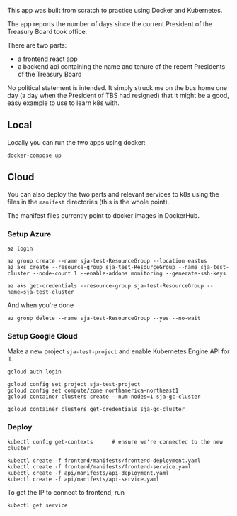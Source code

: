 This app was built from scratch to practice using Docker and Kubernetes.

The app reports the number of days since the current President of the Treasury Board took office.

There are two parts:

- a frontend react app
- a backend api containing the name and tenure of the recent Presidents of the Treasury Board

No political statement is intended. It simply struck me on the bus home one day (a day when the President of TBS had resigned) that it might be a good, easy example to use to learn k8s with.

## Local

Locally you can run the two apps using docker:

```
docker-compose up
```

## Cloud

You can also deploy the two parts and relevant services to k8s using the files in the `manifest` directories (this is the whole point).

The manifest files currently point to docker images in DockerHub.

### Setup Azure

```
az login

az group create --name sja-test-ResourceGroup --location eastus
az aks create --resource-group sja-test-ResourceGroup --name sja-test-cluster --node-count 1 --enable-addons monitoring --generate-ssh-keys

az aks get-credentials --resource-group sja-test-ResourceGroup --name=sja-test-cluster
```

And when you're done

```
az group delete --name sja-test-ResourceGroup --yes --no-wait
```

### Setup Google Cloud

Make a new project `sja-test-project` and enable Kubernetes Engine API for it.

```
gcloud auth login

gcloud config set project sja-test-project
gcloud config set compute/zone northamerica-northeast1
gcloud container clusters create --num-nodes=1 sja-gc-cluster

gcloud container clusters get-credentials sja-gc-cluster
```

### Deploy

```
kubectl config get-contexts      # ensure we're connected to the new cluster

kubectl create -f frontend/manifests/frontend-deployment.yaml
kubectl create -f frontend/manifests/frontend-service.yaml
kubectl create -f api/manifests/api-deployment.yaml
kubectl create -f api/manifests/api-service.yaml
```

To get the IP to connect to frontend, run

```
kubectl get service
```
